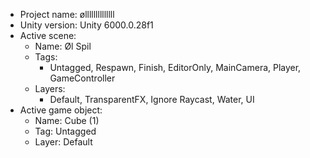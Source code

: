 <!-- UNITY CODE ASSIST INSTRUCTIONS START -->
- Project name: øllllllllllllll
- Unity version: Unity 6000.0.28f1
- Active scene:
  - Name: Øl Spil
  - Tags:
    - Untagged, Respawn, Finish, EditorOnly, MainCamera, Player, GameController
  - Layers:
    - Default, TransparentFX, Ignore Raycast, Water, UI
- Active game object:
  - Name: Cube (1)
  - Tag: Untagged
  - Layer: Default
<!-- UNITY CODE ASSIST INSTRUCTIONS END -->